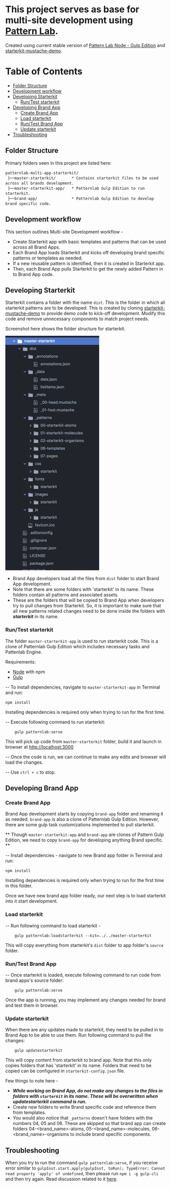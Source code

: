 # This project serves as base for multi-site development using [Pattern Lab](https://patternlab.io/).

Created using current stable version of [Pattern Lab Node - Gulp Edition](https://github.com/pattern-lab/edition-node-gulp/releases/tag/v1.3.4) and [starterkit-mustache-demo](https://github.com/pattern-lab/starterkit-mustache-demo).

# Table of Contents
- [Folder Structure](#folder-structure)
- [Development workflow](#development-workflow)
- [Developing Starterkit](#develop-starterkit)
    - [Run/Test starterkit](#run-starterkit)
- [Developing Brand App](#develop-brand-app)
    - [Create Brand App](#create-brand-app)
    - [Load starterkit](#load-starterkit)
    - [Run/Test Brand App](#run-brand-app)
    - [Update starterkit](#update-starterkit)
- [Troubleshooting](#troubleshooting)

<a name="folder-structure"></a>
## Folder Structure
Primary folders seen in this project are listed here:
```
patternlab-multi-app-starterkit/
 ├──master-starterkit/       * Contains starterkit files to be used across all brands development.
 ├──master-starterkit-app/   * Patternlab Gulp Edition to run starterkit.
 ├──brand-app/               * Patternlab Gulp Edition to develop brand specific code.
```

<a name="development-workflow"></a>
## Development workflow

This section outlines Multi-site Development workflow -
- Create Starterkit app with basic templates and patterns that can be used across all Brand Apps.
- Each Brand App loads Starterkit and kicks off developing brand specific patterns or templates as needed.
- If a new reusable pattern is identified, then it is created in Starterkit app.
- Then, each Brand App pulls Starterkit to get the newly added Pattern in to Brand App code.

<a name="develop-starterkit"></a>
## Developing Starterkit
Starterkit contains a folder with the name `dist`. This is the folder in which all starterkit patterns are to be developed. This is created by cloning [starterkit-mustache-demo](https://github.com/pattern-lab/starterkit-mustache-demo) to provide demo code to kick-off development. Modify this code and remove unnecessary components to match project needs.

Screenshot here shows the folder structure for starterkit.

![Master starterkit folder structure](master-starterkit-folders.jpg)
- Brand App developers load all the files from `dist` folder to start Brand App development.
- Note that there are some folders with 'starterkit' in its name. These folders contain all patterns and associated assets.
- These are the folders that will be copied to Brand App when developers try to pull changes from Starterkit. So, it is important to make sure that all new patterns related changes need to be done inside the folders with **_starterkit_** in its name.

<a name="run-starterkit"></a>
### Run/Test starterkit
The folder `master-starterkit-app` is used to run starterkit code. This is a clone of Patternlab Gulp Edition which includes necessary tasks and Pattenlab Engine.

Requirements:

* [Node](https://nodejs.org/en/) with npm
* [Gulp](http://gulpjs.com/)

-- To install dependencies, navigate to `master-starterkit-app` in Terminal and run:

    npm install

Installing dependencies is required only when trying to run for the first time.

-- Execute following command to run starterkit:

        gulp patternlab:serve

This will pick up code from `master-starterkit` folder, build it and launch in browser at [http://localhost:3000](http://localhost:3000)

-- Once the code is run, we can continue to make any edits and browser will load the changes.

-- Use `ctrl + c` to stop.

<a name="develop-brand-app"></a>
## Developing Brand App

<a name="create-brand-app"></a>
### Create Brand App
Brand App development starts by copying `brand-app` folder and renaming it as needed. `brand-app` is also a clone of Patternlab Gulp Edition. However, there are some gulp task customizations implemented to pull starterkit.

** Though `master-starterkit-app` and `brand-app` are clones of Pattern Gulp Edition, we need to copy `brand-app` for developing anything Brand specific. **

-- Install dependencies - navigate to new Brand app folder in Terminal and run:

    npm install

Installing dependencies is required only when trying to run for the first time in this folder.

Once we have new brand app folder ready, our next step is to load starterkit into it start development.

<a name="load-starterkit"></a>
### Load starterkit
-- Run following command to load starterkit -

        gulp patternlab:loadstarterkit --kit=../../master-starterkit

This will copy everything from starterkit's `dist` folder to app folder's `source` folder.

<a name="run-brand-app"></a>
### Run/Test Brand App
-- Once starterkit is loaded, execute following command to run code from brand apps's source folder:

        gulp patternlab:serve

Once the app is running, you may implement any changes needed for brand and test them in browser.

<a name="update-starterkit"></a>
### Update starterkit
When there are any updates made to starterkit, they need to be pulled in to Brand App to be able to use them. Run following command to pull the changes:

        gulp updatestarterkit

This will copy content from starterkit to brand app. Note that this only copies folders that has 'starterkit' in its name. Folders that need to be copied can be configured in `starterkit-config.json` file.

 Few things to note here -


- **_While working on Brand App, do not make any changes to the files in folders with `starterkit` in its name. These will be overwritten when updatestarterkit command is run._**
- Create new folders to write Brand specific code and reference them from templates.
- You would also notice that `_patterns` doesn't have folders with the numbers 04, 05 and 06. These are skipped so that brand app can create folders 04-<brand_name>-atoms, 05-<brand_name>-molecules, 06-<brand_name>-organisms to include brand specific components.

<a name="troubleshooting"></a>
## Troubleshooting
When you try to run the command `gulp patternlab:serve`, if you receive error similar to `gulpInst.start.apply(gulpInst, toRun); TypeError: Cannot read property 'apply' of undefined`, then please run `npm i -g gulp-cli` and then try again. Read discussion related to it [here](https://github.com/gulpjs/gulp-cli/issues/84).
